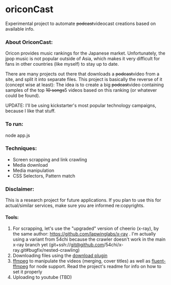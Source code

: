 # oriconCast

Experimental project to automate ~~podcast~~videocast creations based on available info.

### About OriconCast:

Oricon provides music rankings for the Japanese market. Unfortunately, the jpop music is not popular outside of Asia, which makes it very difficult for fans in other countries (like myself) to stay up to date.

There are many projects out there that downloads a ~~podcast~~video from a site, and split it into separate files. This project is basically the reverse of it (concept wise at least): The idea is to create a big ~~podcast~~video containing samples of the top ~~10 songs~~5 videos based on this ranking (or whatever could be found).

UPDATE: I'll be using kickstarter's most popular technology campaigns, because I like that stuff.

### To run:

node app.js

### Techniques:

- Screen scrapping and link crawling
- Media download
- Media manipulation
- CSS Selectors, Pattern match

### Disclaimer:

This is a research project for future applications. If you plan to use this for actual/similar services, make sure you are informed re:copyrights.

#### Tools:

1. For scrapping, let's use the "upgraded" version of cheerio (x-ray), by the same author: https://github.com/lapwinglabs/x-ray . I'm actually using a variant from 54chi because the crawler doesn't work in the main x-ray branch yet (git+ssh://git@github.com/54chi/x-ray.git#bugfix/nested-crawling)
2. Downloading files using the [download plugin](https://github.com/kevva/download)
3. [ffmpeg](https://ffmpeg.org/download.html) to manipulate the videos (merging, cover titles) as well as  [fluent-ffmpeg](https://github.com/fluent-ffmpeg/node-fluent-ffmpeg) for node support. Read the project's readme for info on how to set it properly
4. Uploading to youtube (TBD)
